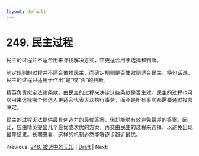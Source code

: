 ```yaml
---
layout: default
---
```

# 249. 民主过程

民主的过程并不适合用来寻找解决方式，它更适合用于选择和判断。

制定规则的过程并不适合依赖民主，而确定规则是否生效则适合民主。换句话说，民主的过程只适用于作出“是”或“否”的判断。

精英负责拟定法律条款，由民主的过程来决定这些条款是否生效。民主的过程也可以用来选择哪个候选人更适合代表大众执行事务，而不是所有事实都需要通过投票决定。

民主的过程无法提供最具创造力的最优答案，但却能够有效避免最差的答案。因此，应由精英提出几个最优或次优的方案，再交由民主的过程来选择，以避免出现最差结果。长期来看，这样的机制必然能够逐步趋近最优。

Previous: [248. 被选中的无知](248.md) | [Draft](../Draft.md) | Next: 